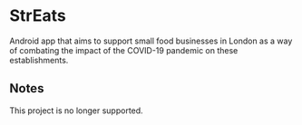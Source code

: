 # StrEats
Android app that aims to support small food businesses in London as a way of combating the impact of the COVID-19 pandemic on these establishments.

## Notes
This project is no longer supported.
